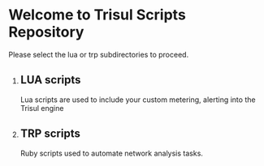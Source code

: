 Welcome to Trisul Scripts Repository
====================================


Please select the lua or trp subdirectories to proceed. 


1. LUA scripts
   -----------

   Lua scripts are used to include your custom metering, alerting into the Trisul engine

2. TRP scripts
   -----------

   Ruby scripts used to automate network analysis tasks. 
